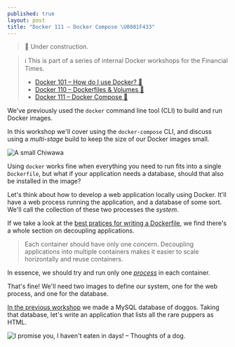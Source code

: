 ```yaml
---
published: true
layout: post
title: "Docker 111 – Docker Compose \U0001F433"
---
```


> 🚧 Under construction.

> ℹ️ This is part of a series of internal Docker workshops for the Financial Times.
> 
> * [Docker 101 – How do I use Docker? 🐳](https://uncomplicated.systems/2018/05/23/docker-101.html)
> * [Docker 110 – Dockerfiles & Volumes 🐳](https://uncomplicated.systems/2018/06/05/docker-0110-dockerfiles-and-volumes.html)
> * [Docker 111 – Docker Compose 🐳](https://uncomplicated.systems/2018/06/19/docker-0111-docker-compose.html)

We've previously used the `docker` command line tool (CLI) to build and run Docker images.

In this workshop we'll cover using the `docker-compose` CLI, and discuss using a _multi-stage_ build to keep the size of our Docker images small.

![A small Chiwawa](https://www.ft.com/__origami/service/image/v2/images/raw/https%3A%2F%2Fuser-images.githubusercontent.com%2F51677%2F41594791-84faf78c-73bc-11e8-8da0-e0e9c811779e.png?source=uncomplicated.systems&width=512)

Using `docker` works fine when everything you need to run fits into a single `Dockerfile`, but what if your application needs a database, should that also be installed in the image?

Let's think about how to develop a web application locally using Docker. It'll have a web process running the application, and a database of some sort. We'll call the collection of these two processes the _system_.

If we take a look at the [best pratices for writing a Dockerfile](https://docs.docker.com/develop/develop-images/dockerfile_best-practices/#decouple-applications), we find there's a whole section on decoupling applications.

> Each container should have only one concern. Decoupling applications into multiple containers makes it easier to scale horizontally and reuse containers.

In essence, we should try and run only one [_process_](https://en.wikipedia.org/wiki/Process_(computing)) in each container.

That's fine! We'll need two images to define our system, one for the web process, and one for the database.

[In the previous workshop](https://uncomplicated.systems/2018/06/05/docker-0110-dockerfiles-and-volumes.html) we made a MySQL database of doggos. Taking that database, let's write an application that lists all the rare puppers as HTML.

![I promise you, I haven't eaten in days! – Thoughts of a dog.](https://www.ft.com/__origami/service/image/v2/images/raw/https%3A%2F%2Fuser-images.githubusercontent.com%2F51677%2F41595542-14828a44-73bf-11e8-896e-ddfadf33bfef.png?source=uncomplicated.systems)


